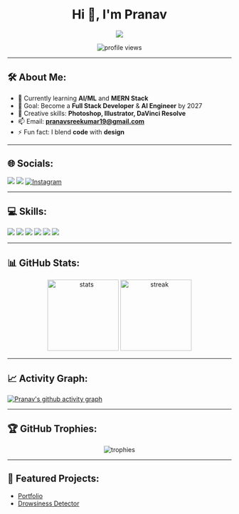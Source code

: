 <h1 align="center">Hi 👋, I'm Pranav</h1>
<p align="center">
  <a href="https://git.io/typing-svg">
    <img src="https://readme-typing-svg.herokuapp.com?size=24&color=36BCF7&center=true&vCenter=true&width=500&lines=Self+LearnerAI/ML+Enthusiast;Web+Developer;Creative+Designer;Open+Source+Contributor" />
  </a>
</p>

<p align="center">
  <img src="https://komarev.com/ghpvc/?username=pranav-1906&label=Profile%20views&color=0e75b6&style=flat" alt="profile views" />
</p>

---

## 🛠 About Me:
- 🌱 Currently learning **AI/ML** and **MERN Stack**
- 🎯 Goal: Become a **Full Stack Developer** & **AI Engineer** by 2027
- 🎨 Creative skills: **Photoshop, Illustrator, DaVinci Resolve**
- 📫 Email: **pranavsreekumar19@gmail.com**
- ⚡ Fun fact: I blend **code** with **design**

---

## 🌐 Socials:
<p>
  <a href="https://linkedin.com/in/pranav1906" target="_blank"><img src="https://img.shields.io/badge/LinkedIn-%230A66C2.svg?&style=for-the-badge&logo=linkedin&logoColor=white"/></a>
  <a href="mailto:pranavsreekumar19@gmail.com"><img src="https://img.shields.io/badge/Email-D14836?style=for-the-badge&logo=gmail&logoColor=white"/></a>
  <a href="https://instagram.com/__pranav.19" target="_blank"><img src="https://img.shields.io/badge/Instagram-E4405F?style=for-the-badge&logo=instagram&logoColor=white" alt="Instagram"/></a>
</p>

---

## 💻 Skills:
<p>
  <img src="https://img.shields.io/badge/C-00599C?style=for-the-badge&logo=c&logoColor=white"/>
  <img src="https://img.shields.io/badge/Python-3776AB?style=for-the-badge&logo=python&logoColor=white"/>
  <img src="https://img.shields.io/badge/HTML5-E34F26?style=for-the-badge&logo=html5&logoColor=white"/>
  <img src="https://img.shields.io/badge/CSS3-1572B6?style=for-the-badge&logo=css3&logoColor=white"/>
  <img src="https://img.shields.io/badge/UI%2FUX%20Design-F24E1E?style=for-the-badge&logo=figma&logoColor=white"/>
  <img src="https://img.shields.io/badge/Creative%20Design-DA1F26?style=for-the-badge&logo=adobecreativecloud&logoColor=white"/>
</p>

---

## 📊 GitHub Stats:
<p align="center">
  <img src="https://github-readme-stats.vercel.app/api?username=pranav-1906&show_icons=true&theme=tokyonight" alt="stats" height="160"/>
  <img src="https://github-readme-streak-stats.herokuapp.com/?user=pranav-1906&theme=tokyonight" alt="streak" height="160"/>
</p>

---

## 📈 Activity Graph:
[![Pranav's github activity graph](https://github-readme-activity-graph.vercel.app/graph?username=pranav-1906&theme=react-dark)](https://github.com/ashutosh00710/github-readme-activity-graph)

---

## 🏆 GitHub Trophies:
<p align="center">
  <img src="https://github-profile-trophy.vercel.app/?username=pranav-1906&theme=radical&no-frame=true&margin-w=15&margin-h=15&token=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" alt="trophies" />
</p>


---

## 📌 Featured Projects:
- [Portfolio](https://pranav19portfolio.netlify.app/)
- [Drowsiness Detector](https://github.com/pranav-1906/drowsiness_detector)
